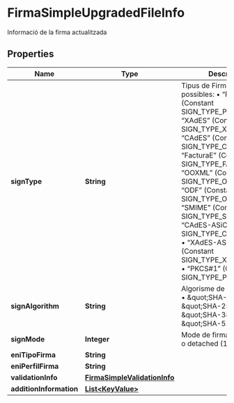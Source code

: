 

# FirmaSimpleUpgradedFileInfo

Informació de la firma actualitzada

## Properties

| Name | Type | Description | Notes |
|------------ | ------------- | ------------- | -------------|
|**signType** | **String** | Tipus de Firma. Valors possibles:      • “PAdES” (Constant SIGN_TYPE_PADES)      • “XAdES” (Constant SIGN_TYPE_XADES)      • “CAdES” (Constant SIGN_TYPE_CADES)      • “FacturaE” (Constant SIGN_TYPE_FACTURAE)      • “OOXML” (Constant SIGN_TYPE_OOXML)      • “ODF” (Constant SIGN_TYPE_ODF)      • “SMIME” (Constant SIGN_TYPE_SMIME)      • “CAdES-ASiC-S” (Constant SIGN_TYPE_CADES_ASIC_S)      • “XAdES-ASiC-S” (Constant SIGN_TYPE_XADES_ASIC_S)      • “PKCS#1” (Constant SIGN_TYPE_PKCS1) |  |
|**signAlgorithm** | **String** | Algorisme de Firma. Valors:      • \&quot;SHA-1\&quot;      • \&quot;SHA-256\&quot;      • \&quot;SHA-384\&quot;      • \&quot;SHA-512\&quot; |  |
|**signMode** | **Integer** | Mode de firma attached (0) o detached (1) |  |
|**eniTipoFirma** | **String** |  |  [optional] |
|**eniPerfilFirma** | **String** |  |  [optional] |
|**validationInfo** | [**FirmaSimpleValidationInfo**](FirmaSimpleValidationInfo.md) |  |  [optional] |
|**additionInformation** | [**List&lt;KeyValue&gt;**](KeyValue.md) |  |  [optional] |



